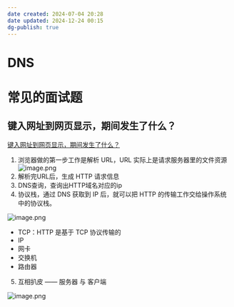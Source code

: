 ```yaml
---
date created: 2024-07-04 20:28
date updated: 2024-12-24 00:15
dg-publish: true
---
```


# DNS

# 常见的面试题

## 键入网址到网页显示，期间发生了什么？

[键入网址到网页显示，期间发生了什么？](https://xiaolincoding.com/network/1_base/what_happen_url.html)

1. 浏览器做的第一步工作是解析 URL，URL 实际上是请求服务器里的文件资源![image.png](https://cdn.nlark.com/yuque/0/2022/png/694278/1658403582097-151e03f1-f4c4-4391-9aa3-d24a491d3e64.png#averageHue=%23f9f6f3&clientId=u78c45f4d-2059-4&from=paste&height=664&id=u0d34ce85&originHeight=1879&originWidth=1503&originalType=url&ratio=1&rotation=0&showTitle=false&size=698740&status=done&style=none&taskId=u570a07cf-d718-4061-b325-e74a0a9b053&title=&width=531)
2. 解析完URL后，生成 HTTP 请求信息
3. DNS查询，查询出HTTP域名对应的ip
4. 协议栈，通过 DNS 获取到 IP 后，就可以把 HTTP 的传输工作交给操作系统中的协议栈。

![image.png](https://cdn.nlark.com/yuque/0/2022/png/694278/1658404150096-5c873e5a-bc42-4bbd-8a0a-82a638fb0760.png#averageHue=%23f4f3f1&clientId=u78c45f4d-2059-4&from=paste&height=482&id=u55fbc2e2&originHeight=917&originWidth=903&originalType=url&ratio=1&rotation=0&showTitle=false&size=292206&status=done&style=none&taskId=uf82e50e6-1209-4dbd-9604-0aabf8e1a6a&title=&width=475)

- TCP：HTTP 是基于 TCP 协议传输的
- IP
- 网卡
- 交换机
- 路由器

5. 互相扒皮 —— 服务器 与 客户端

![image.png](https://cdn.nlark.com/yuque/0/2022/png/694278/1658404269012-5417b6cc-d19c-4b34-9a73-212702581d63.png#averageHue=%23e6d8b4&clientId=u78c45f4d-2059-4&from=paste&height=515&id=u608afd0e&originHeight=953&originWidth=936&originalType=url&ratio=1&rotation=0&showTitle=false&size=473368&status=done&style=none&taskId=ude083f59-4151-48e5-bf2e-2340489bb8b&title=&width=506)
